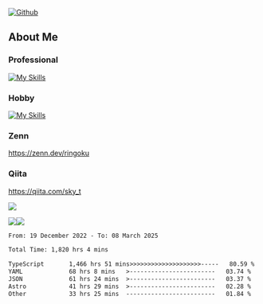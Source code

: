 [![Github](https://img.shields.io/github/followers/skyt-a?label=Follow&style=social)](https://github.com/skyt-a)

## About Me
### Professional
[![My Skills](https://skillicons.dev/icons?i=react,ts,js,nodejs,java,graphql,firebase,githubactions&theme=light)](https://skillicons.dev)
### Hobby
[![My Skills](https://skillicons.dev/icons?i=unity,rust,py&theme=light)](https://skillicons.dev)

### Zenn
https://zenn.dev/ringoku
### Qiita
https://qiita.com/sky_t


![](https://github-profile-summary-cards.vercel.app/api/cards/profile-details?username=skyt-a&theme=default)

![](https://github-profile-summary-cards.vercel.app/api/cards/repos-per-language?username=skyt-a&theme=default)![](https://github-profile-summary-cards.vercel.app/api/cards/stats?username=RinGoku&theme=default)

<!--START_SECTION:waka-->

```txt
From: 19 December 2022 - To: 08 March 2025

Total Time: 1,820 hrs 4 mins

TypeScript       1,466 hrs 51 mins>>>>>>>>>>>>>>>>>>>>-----   80.59 %
YAML             68 hrs 8 mins   >------------------------   03.74 %
JSON             61 hrs 24 mins  >------------------------   03.37 %
Astro            41 hrs 29 mins  >------------------------   02.28 %
Other            33 hrs 25 mins  -------------------------   01.84 %
```

<!--END_SECTION:waka-->
